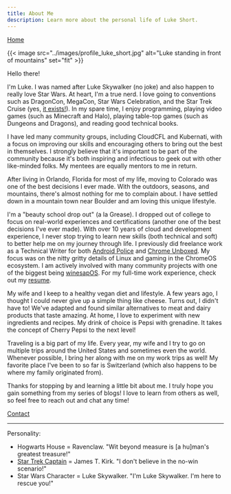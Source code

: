 ```yaml
---
title: About Me
description: Learn more about the personal life of Luke Short.
---
```


[Home](/)

{{< image src="../images/profile_luke_short.jpg" alt="Luke standing in front of mountains" set="fit" >}}

Hello there!

I'm Luke. I was named after Luke Skywalker (no joke) and also happen to really love Star Wars. At heart, I'm a true nerd. I love going to conventions such as DragonCon, MegaCon, Star Wars Celebration, and the Star Trek Cruise (yes, [it exists!](https://www.startrekthecruise.com/)). In my spare time, I enjoy programming, playing video games (such as Minecraft and Halo), playing table-top games (such as Dungeons and Dragons), and reading good technical books.

I have led many community groups, including CloudCFL and Kubernati, with a focus on improving our skills and encouraging others to bring out the best in themselves. I strongly believe that it's important to be part of the community because it's both inspiring and infectious to geek out with other like-minded folks. My mentees are equally mentors to me in return.

After living in Orlando, Florida for most of my life, moving to Colorado was one of the best decisions I ever made. With the outdoors, seasons, and mountains, there's almost nothing for me to complain about. I have settled down in a mountain town near Boulder and am loving this unique lifestyle.

I'm a "beauty school drop out" (a la Grease). I dropped out of college to focus on real-world experiences and certifications (another one of the best decisions I've ever made). With over 10 years of cloud and development experience, I never stop trying to learn new skills (both technical and soft) to better help me on my journey through life. I previously did freelance work as a Technical Writer for both [Android Police](https://www.androidpolice.com/author/luke-short/) and [Chrome Unboxed](https://chromeunboxed.com/author/luke/). My focus was on the nitty gritty details of Linux and gaming in the ChromeOS ecosystem. I am actively involved with many community projects with one of the biggest being [winesapOS](https://github.com/LukeShortCloud/winesapOS). For my full-time work experience, check out my [resume](/#resume).

My wife and I keep to a healthy vegan diet and lifestyle. A few years ago, I thought I could never give up a simple thing like cheese. Turns out, I didn't have to! We've adapted and found similar alternatives to meat and dairy products that taste amazing. At home, I love to experiment with new ingredients and recipes. My drink of choice is Pepsi with grenadine. It takes the concept of Cherry Pepsi to the next level!

Traveling is a big part of my life. Every year, my wife and I try to go on multiple trips around the United States and sometimes even the world. Whenever possible, I bring her along with me on my work trips as well! My favorite place I've been to so far is Switzerland (which also happens to be where my family originated from).

Thanks for stopping by and learning a little bit about me. I truly hope you gain something from my series of blogs! I love to learn from others as well, so feel free to reach out and chat any time!

[Contact](/#contact)

---

Personality:

- Hogwarts House = Ravenclaw. "Wit beyond measure is [a hu]man's greatest treasure!"
- [Star Trek Captain](https://www.startrek.com/news/which-star-trek-captain-are-you) = James T. Kirk. "I don't believe in the no-win scenario!"
- Star Wars Character = Luke Skywalker. "I'm Luke Skywalker. I'm here to rescue you!"

